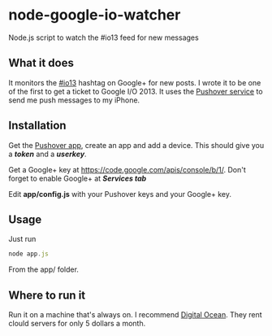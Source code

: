 node-google-io-watcher
======================

Node.js script to watch the #io13 feed for new messages

## What it does ##
It monitors the [#io13](https://plus.google.com/s/%23io13) hashtag on Google+ for new posts. I wrote it to be one of the first to get a ticket to Google I/O 2013. It uses the [Pushover service](https://pushover.net/) to send me push messages to my iPhone.

## Installation ##
Get the [Pushover app](https://pushover.net/), create an app and add a device. This should give you a ***token*** and a ***userkey***.

Get a Google+ key at https://code.google.com/apis/console/b/1/. Don't forget to enable Google+ at ***Services tab***

Edit __app/config.js__ with your Pushover keys and your Google+ key.

## Usage ##
Just run

```js
node app.js
```

From the app/ folder.

## Where to run it ##
Run it on a machine that's always on. I recommend [Digital Ocean](http://www.digitalocean.com). They rent clould servers for only 5 dollars a month.
